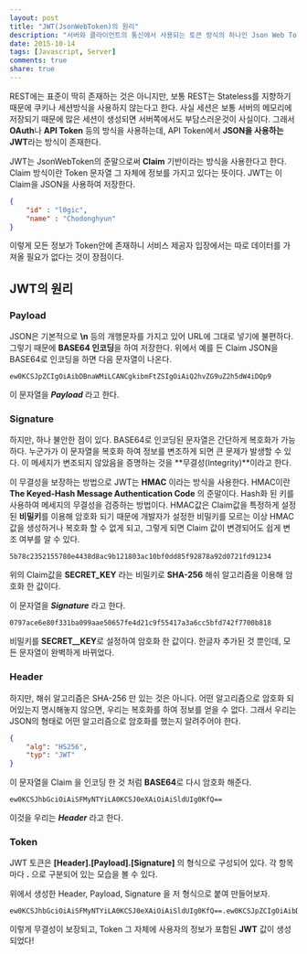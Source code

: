 ```yaml
---
layout: post
title: "JWT(JsonWebToken)의 원리"
description: "서버와 클라이언트의 통신에서 사용되는 토큰 방식의 하나인 Json Web Token."
date: 2015-10-14
tags: [Javascript, Server]
comments: true
share: true
---
```

REST에는 표준이 딱히 존재하는 것은 아니지만, 보통 REST는 Stateless를 지향하기 때문에 쿠키나 세션방식을 사용하지 않는다고 한다. 사실 세션은 보통 서버의 메모리에 저장되기 때문에 많은 세션이 생성되면 서버쪽에서도 부담스러운것이 사실이다. 그래서 **OAuth**나 **API Token** 등의 방식을 사용하는데, API Token에서 **JSON을 사용하는 JWT**라는 방식이 존재한다.

JWT는 JsonWebToken의 준말으로써 **Claim** 기반이라는 방식을 사용한다고 한다. Claim 방식이란 Token 문자열 그 자체에 정보를 가지고 있다는 뜻이다. JWT는 이 Claim을 JSON을 사용하여 저장한다.

~~~JSON
{
	"id" : "l0gic",
	"name" : "Chodonghyun"
}
~~~

이렇게 모든 정보가 Token안에 존재하니 서비스 제공자 입장에서는 따로 데이터를 가져올 필요가 없다는 것이 장점이다.

## JWT의 원리

### Payload

JSON은 기본적으로 **\n** 등의 개행문자를 가지고 있어 URL에 그대로 넣기에 불편하다. 그렇기 때문에 **BASE64 인코딩**을 하여 저장한다. 위에서 예를 든 Claim JSON을 BASE64로 인코딩을 하면 다음 문자열이 나온다.

~~~
ew0KCSJpZCIgOiAibDBnaWMiLCANCgkibmFtZSIgOiAiQ2hvZG9uZ2h5dW4iDQp9
~~~

이 문자열을 ***Payload*** 라고 한다.

### Signature

하지만, 하나 불안한 점이 있다. BASE64로 인코딩된 문자열은 간단하게 복호화가 가능하다. 누군가가 이 문자열을 복호화 하여 정보를 변조하게 되면 큰 문제가 발생할 수 있다. 이 메세지가 변조되지 않았음을 증명하는 것을 **무결성(Integrity)**이라고 한다.

이 무결성을 보장하는 방법으로 JWT는 **HMAC** 이라는 방식을 사용한다. HMAC이란 **The Keyed-Hash Message Authentication Code** 의 준말이다. Hash화 된 키를 사용하여 메세지의 무결성을 검증하는 방법이다. HMAC값은 Claim값을  특정하게 설정된 **비밀키**를 이용해 암호화 되기 때문에 개발자가 설정한 비밀키를 모르는 이상 HMAC값을 생성하거나 복호화 할 수 없게 되고, 그렇게 되면 Claim 값이 변경되어도 쉽게 변조 여부를 알 수 있다.

~~~
5b78c2352155780e4438d8ac9b121803ac10bf0dd85f92878a92d0721fd91234
~~~

위의 Claim값을 **SECRET_KEY** 라는 비밀키로 **SHA-256** 해쉬 알고리즘을 이용해 암호화 한 값이다.

이 문자열을 ***Signature*** 라고 한다.

~~~
0797ace6e80f331ba099aae50657fe4d21c9f55417a3a6cc5bfd742f7700b818
~~~

비밀키를 **SECRET__KEY**로 설정하여 암호화 한 값이다. 한글자 추가된 것 뿐인데, 모든 문자열이 완벽하게 바뀌었다.

### Header

하지만, 해쉬 알고리즘은 SHA-256 만 있는 것은 아니다. 어떤 알고리즘으로 암호화 되어있는지 명시해놓지 않으면, 우리는 복호화를 하여 정보를 얻을 수 없다. 그래서 우리는 JSON의 형태로 어떤 알고리즘으로 암호화를 했는지 알려주어야 한다.

~~~JSON
{
	"alg": "HS256",
	"typ": "JWT"
}
~~~

이 문자열을 Claim 을 인코딩 한 것 처럼 **BASE64**로 다시 암호화 해준다.

~~~
ew0KCSJhbGciOiAiSFMyNTYiLA0KCSJ0eXAiOiAiSldUIg0KfQ==
~~~

이것을 우리는 ***Header*** 라고 한다.

### Token

JWT 토큰은 **[Header].[Payload].[Signature]** 의 형식으로 구성되어 있다. 각 항목마다 **.** 으로 구분되어 있는 모습을 볼 수 있다.

위에서 생성한 Header, Payload, Signature 을 저 형식으로 붙여 만들어보자.

~~~
ew0KCSJhbGciOiAiSFMyNTYiLA0KCSJ0eXAiOiAiSldUIg0KfQ==.ew0KCSJpZCIgOiAibDBnaWMiLCANCgkibmFtZSIgOiAiQ2hvZG9uZ2h5dW4iDQp9.0797ace6e80f331ba09aae50657fe4d21c9f55417a3a6cc5bfd742f7700b818
~~~

이렇게 무결성이 보장되고, Token 그 자체에 사용자의 정보가 포함된 **JWT** 값이 생성되었다!
